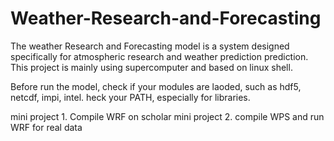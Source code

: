 # Weather-Research-and-Forecasting
The weather Research and Forecasting model is a system designed specifically for atmospheric research and weather prediction prediction. This project is mainly using supercomputer and based on linux shell.

Before run the model, check if your modules are laoded, such as hdf5, netcdf, impi, intel.
heck your PATH, especially for libraries.

mini project 1. Compile WRF on scholar
mini project 2. compile WPS and run WRF for real data
